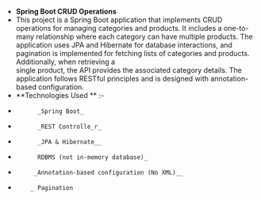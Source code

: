  *  **Spring Boot CRUD Operations**
 *  This project is a Spring Boot application that implements CRUD operations for managing categories and products. It includes a one-to-many relationship where each category can have multiple             products. The application uses JPA and Hibernate for database interactions, and pagination is implemented for fetching lists of categories and products. Additionally, when retrieving a       
       single product, the API provides the associated category details. The application follows RESTful principles and is designed with annotation-based configuration.
   * **Technologies Used ** :-
   *           _Spring Boot_
   *           _REST Controlle_r_
   *           _JPA & Hibernate__
   *           RDBMS (not in-memory database)_
   *          _Annotation-based configuration (No XML)__
   *         _ Pagination
  
